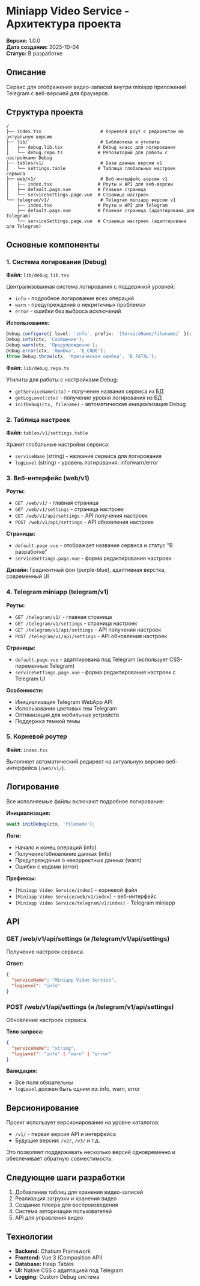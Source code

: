 # Miniapp Video Service - Архитектура проекта

**Версия:** 1.0.0  
**Дата создания:** 2025-10-04  
**Статус:** В разработке

## Описание

Сервис для отображения видео-записей внутри miniapp приложений Telegram с веб-версией для браузеров.

## Структура проекта

```
/
├── index.tsx                      # Корневой роут с редиректом на актуальную версию
├── lib/                           # Библиотеки и утилиты
│   ├── debug.lib.tsx             # Debug класс для логирования
│   └── debug.repo.ts             # Репозиторий для работы с настройками Debug
├── tables/v1/                     # База данных версии v1
│   └── settings.table            # Таблица глобальных настроек сервиса
├── web/v1/                        # Веб-интерфейс версии v1
│   ├── index.tsx                 # Роуты и API для веб-версии
│   ├── default.page.vue          # Главная страница
│   └── serviceSettings.page.vue  # Страница настроек
└── telegram/v1/                   # Telegram miniapp версии v1
    ├── index.tsx                 # Роуты и API для Telegram
    ├── default.page.vue          # Главная страница (адаптирована для Telegram)
    └── serviceSettings.page.vue  # Страница настроек (адаптирована для Telegram)
```

## Основные компоненты

### 1. Система логирования (Debug)

**Файл:** `lib/debug.lib.tsx`

Централизованная система логирования с поддержкой уровней:
- `info` - подробное логирование всех операций
- `warn` - предупреждения о некритичных проблемах
- `error` - ошибки без выброса исключений

**Использование:**
```typescript
Debug.configure({ level: 'info', prefix: '[ServiceName/filename]' });
Debug.info(ctx, 'Сообщение');
Debug.warn(ctx, 'Предупреждение');
Debug.error(ctx, 'Ошибка', 'E_CODE');
throw Debug.throw(ctx, 'Критическая ошибка', 'E_FATAL');
```

**Файл:** `lib/debug.repo.ts`

Утилиты для работы с настройками Debug:
- `getServiceName(ctx)` - получение названия сервиса из БД
- `getLogLevel(ctx)` - получение уровня логирования из БД
- `initDebug(ctx, filename)` - автоматическая инициализация Debug

### 2. Таблица настроек

**Файл:** `tables/v1/settings.table`

Хранит глобальные настройки сервиса:
- `serviceName` (string) - название сервиса для логирования
- `logLevel` (string) - уровень логирования: info/warn/error

### 3. Веб-интерфейс (web/v1)

**Роуты:**
- `GET /web/v1/` - главная страница
- `GET /web/v1/settings` - страница настроек
- `GET /web/v1/api/settings` - API получения настроек
- `POST /web/v1/api/settings` - API обновления настроек

**Страницы:**
- `default.page.vue` - отображает название сервиса и статус "В разработке"
- `serviceSettings.page.vue` - форма редактирования настроек

**Дизайн:** Градиентный фон (purple-blue), адаптивная верстка, современный UI

### 4. Telegram miniapp (telegram/v1)

**Роуты:**
- `GET /telegram/v1/` - главная страница
- `GET /telegram/v1/settings` - страница настроек  
- `GET /telegram/v1/api/settings` - API получения настроек
- `POST /telegram/v1/api/settings` - API обновления настроек

**Страницы:**
- `default.page.vue` - адаптирована под Telegram (использует CSS-переменные Telegram)
- `serviceSettings.page.vue` - форма редактирования настроек с Telegram UI

**Особенности:**
- Инициализация Telegram WebApp API
- Использование цветовых тем Telegram
- Оптимизация для мобильных устройств
- Поддержка темной темы

### 5. Корневой роутер

**Файл:** `index.tsx`

Выполняет автоматический редирект на актуальную версию веб-интерфейса (`/web/v1/`).

## Логирование

Все исполняемые файлы включают подробное логирование:

**Инициализация:**
```typescript
await initDebug(ctx, 'filename');
```

**Логи:**
- Начало и конец операций (info)
- Получение/обновление данных (info)
- Предупреждения о некорректных данных (warn)
- Ошибки с кодами (error)

**Префиксы:**
- `[Miniapp Video Service/index]` - корневой файл
- `[Miniapp Video Service/web/v1/index]` - веб-интерфейс
- `[Miniapp Video Service/telegram/v1/index]` - Telegram miniapp

## API

### GET /web/v1/api/settings (и /telegram/v1/api/settings)

Получение настроек сервиса.

**Ответ:**
```json
{
  "serviceName": "Miniapp Video Service",
  "logLevel": "info"
}
```

### POST /web/v1/api/settings (и /telegram/v1/api/settings)

Обновление настроек сервиса.

**Тело запроса:**
```json
{
  "serviceName": "string",
  "logLevel": "info" | "warn" | "error"
}
```

**Валидация:**
- Все поля обязательны
- `logLevel` должен быть одним из: info, warn, error

## Версионирование

Проект использует версионирование на уровне каталогов:
- `/v1/` - первая версия API и интерфейса
- Будущие версии: `/v2/`, `/v3/` и т.д.

Это позволяет поддерживать несколько версий одновременно и обеспечивает обратную совместимость.

## Следующие шаги разработки

1. Добавление таблиц для хранения видео-записей
2. Реализация загрузки и хранения видео
3. Создание плеера для воспроизведения
4. Система авторизации пользователей
5. API для управления видео

## Технологии

- **Backend:** Chatium Framework
- **Frontend:** Vue 3 (Composition API)
- **Database:** Heap Tables
- **UI:** Native CSS с адаптацией под Telegram
- **Logging:** Custom Debug система